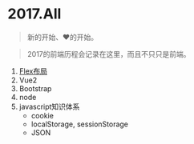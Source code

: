 # 2017.All

> 新的开始、❤的开始。

> 2017的前端历程会记录在这里，而且不只只是前端。

1. [Flex布局](./doc/flex.md)
2. Vue2
3. Bootstrap
4. node
5. javascript知识体系
    - cookie
    - localStorage, sessionStorage
    - JSON